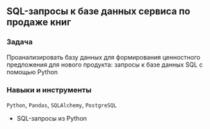 ## SQL-запросы к базе данных сервиса по продаже книг
### Задача

Проанализировать базу данных для формирования ценностного предложения для нового продукта: запросы к базе данных SQL с помощью Python


### Навыки и инструменты

`Python`, `Pandas`, `SQLAlchemy`, `PostgreSQL`
* SQL-запросы из Python
